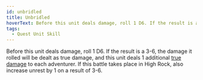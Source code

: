 ```yaml
---
id: unbridled
title: Unbridled
hoverText: Before this unit deals damage, roll 1 D6. If the result is a 3-6, the damage it rolled will be dealt as true damage, and this unit deals 1 additional true damage to each adventurer. If this battle takes place in High Rock, also increase unrest by 1 on a result of 3-6. 
tags:
  - Quest Unit Skill
---
```


Before this unit deals damage, roll 1 D6. If the result is a 3-6, the damage it rolled will be dealt as true damage, and this unit deals 1 additional [true damage](/docs/terms/true-damage) to each adventurer. If this battle takes place in High Rock, also increase unrest by 1 on a result of 3-6. 